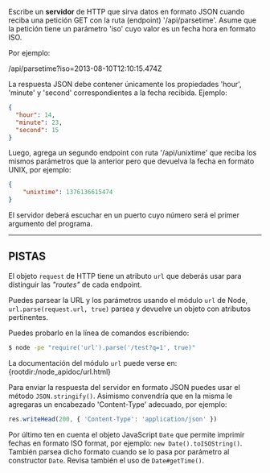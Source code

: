 Escribe un **servidor** de HTTP que sirva datos en formato JSON cuando reciba una petición GET con la ruta (endpoint) '/api/parsetime'. Asume que la petición tiene un parámetro 'iso' cuyo valor es un fecha hora en formato ISO.

Por ejemplo:

  /api/parsetime?iso=2013-08-10T12:10:15.474Z

La respuesta JSON debe contener únicamente los propiedades 'hour', 'minute' y 'second' correspondientes a la fecha recibida. Ejemplo:

```json
{
  "hour": 14,
  "minute": 23,
  "second": 15
}
```

Luego, agrega un segundo endpoint con ruta '/api/unixtime' que reciba los mismos parámetros que la anterior pero que devuelva la fecha en formato UNIX, por ejemplo:

```json
{
	"unixtime": 1376136615474
}
```

El servidor deberá escuchar en un puerto cuyo número será el primer argumento del programa.

----------------------------------------------------------------------
## PISTAS

El objeto `request` de HTTP tiene un atributo `url` que deberás usar para distinguir las *"routes"* de cada endpoint.

Puedes parsear la URL y los parámetros usando el módulo `url` de Node, `url.parse(request.url, true)` parsea y devuelve un objeto con atributos pertinentes.

Puedes probarlo en la línea de comandos escribiendo:

```sh
$ node -pe "require('url').parse('/test?q=1', true)"
```
La documentación del módulo `url` puede verse en:
  {rootdir:/node_apidoc/url.html}

Para enviar la respuesta del servidor en formato JSON puedes usar el método `JSON.stringify()`.
Asimismo convendría que en la misma le agregaras un encabezado 'Content-Type' adecuado, por ejemplo:

```js
res.writeHead(200, { 'Content-Type': 'application/json' })
```

Por último ten en cuenta el objeto JavaScript `Date` que permite imprimir fechas en formato ISO format, por ejemplo: `new Date().toISOString()`. También parsea dicho formato cuando se lo pasa por parámetro al constructor `Date`. Revisa también el uso de `Date#getTime()`.
